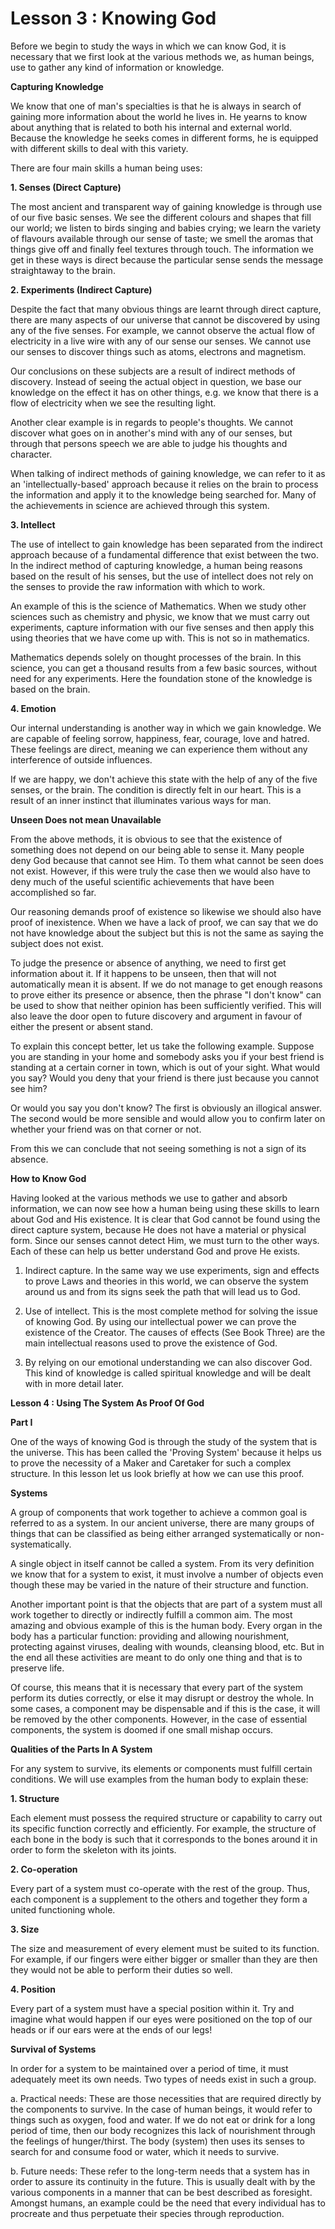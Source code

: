 Lesson 3 : Knowing God
======================

Before we begin to study the ways in which we can know God, it is
necessary that we first look at the various methods we, as human beings,
use to gather any kind of information or knowledge.

**Capturing Knowledge**

We know that one of man's specialties is that he is always in search of
gaining more information about the world he lives in. He yearns to know
about anything that is related to both his internal and external world.
Because the knowledge he seeks comes in different forms, he is equipped
with different skills to deal with this variety.

There are four main skills a human being uses:

**1. Senses (Direct Capture)**

The most ancient and transparent way of gaining knowledge is through
use of our five basic senses. We see the different colours and shapes
that fill our world; we listen to birds singing and babies crying; we
learn the variety of flavours available through our sense of taste; we
smell the aromas that things give off and finally feel textures through
touch. The information we get in these ways is direct because the
particular sense sends the message straightaway to the brain.

**2. Experiments (Indirect Capture)**

Despite the fact that many obvious things are learnt through direct
capture, there are many aspects of our universe that cannot be
discovered by using any of the five senses. For example, we cannot
observe the actual flow of electricity in a live wire with any of our
sense our senses. We cannot use our senses to discover things such as
atoms, electrons and magnetism.

Our conclusions on these subjects are a result of indirect methods of
discovery. Instead of seeing the actual object in question, we base our
knowledge on the effect it has on other things, e.g. we know that there
is a flow of electricity when we see the resulting light.

Another clear example is in regards to people's thoughts. We cannot
discover what goes on in another's mind with any of our senses, but
through that persons speech we are able to judge his thoughts and
character.

When talking of indirect methods of gaining knowledge, we can refer to
it as an 'intellectually-based' approach because it relies on the brain
to process the information and apply it to the knowledge being searched
for. Many of the achievements in science are achieved through this
system.

**3. Intellect**

The use of intellect to gain knowledge has been separated from the
indirect approach because of a fundamental difference that exist between
the two. In the indirect method of capturing knowledge, a human being
reasons based on the result of his senses, but the use of intellect does
not rely on the senses to provide the raw information with which to
work.

An example of this is the science of Mathematics. When we study other
sciences such as chemistry and physic, we know that we must carry out
experiments, capture information with our five senses and then apply
this using theories that we have come up with. This is not so in
mathematics.

Mathematics depends solely on thought processes of the brain. In this
science, you can get a thousand results from a few basic sources,
without need for any experiments. Here the foundation stone of the
knowledge is based on the brain.

**4. Emotion**

Our internal understanding is another way in which we gain knowledge.
We are capable of feeling sorrow, happiness, fear, courage, love and
hatred. These feelings are direct, meaning we can experience them
without any interference of outside influences.

If we are happy, we don't achieve this state with the help of any of
the five senses, or the brain. The condition is directly felt in our
heart. This is a result of an inner instinct that illuminates various
ways for man.

**Unseen Does not mean Unavailable**

From the above methods, it is obvious to see that the existence of
something does not depend on our being able to sense it. Many people
deny God because that cannot see Him. To them what cannot be seen does
not exist. However, if this were truly the case then we would also have
to deny much of the useful scientific achievements that have been
accomplished so far.

Our reasoning demands proof of existence so likewise we should also
have proof of inexistence. When we have a lack of proof, we can say that
we do not have knowledge about the subject but this is not the same as
saying the subject does not exist.

To judge the presence or absence of anything, we need to first get
information about it. If it happens to be unseen, then that will not
automatically mean it is absent. If we do not manage to get enough
reasons to prove either its presence or absence, then the phrase "I
don't know" can be used to show that neither opinion has been
sufficiently verified. This will also leave the door open to future
discovery and argument in favour of either the present or absent
stand.

To explain this concept better, let us take the following example.
Suppose you are standing in your home and somebody asks you if your best
friend is standing at a certain corner in town, which is out of your
sight. What would you say? Would you deny that your friend is there just
because you cannot see him?

Or would you say you don't know? The first is obviously an illogical
answer. The second would be more sensible and would allow you to confirm
later on whether your friend was on that corner or not.

From this we can conclude that not seeing something is not a sign of
its absence.

**How to Know God**

Having looked at the various methods we use to gather and absorb
information, we can now see how a human being using these skills to
learn about God and His existence. It is clear that God cannot be found
using the direct capture system, because He does not have a material or
physical form. Since our senses cannot detect Him, we must turn to the
other ways. Each of these can help us better understand God and prove He
exists.

1. Indirect capture. In the same way we use experiments, sign and
effects to prove Laws and theories in this world, we can observe the
system around us and from its signs seek the path that will lead us to
God.

2. Use of intellect. This is the most complete method for solving the
issue of knowing God. By using our intellectual power we can prove the
existence of the Creator. The causes of effects (See Book Three) are the
main intellectual reasons used to prove the existence of God.

3. By relying on our emotional understanding we can also discover God.
This kind of knowledge is called spiritual knowledge and will be dealt
with in more detail later.


**Lesson 4 : Using The System As Proof Of God**

**Part I**

One of the ways of knowing God is through the study of the system that
is the universe. This has been called the 'Proving System' because it
helps us to prove the necessity of a Maker and Caretaker for such a
complex structure. In this lesson let us look briefly at how we can use
this proof.

**Systems**

A group of components that work together to achieve a common goal is
referred to as a system. In our ancient universe, there are many groups
of things that can be classified as being either arranged systematically
or non-systematically.

A single object in itself cannot be called a system. From its very
definition we know that for a system to exist, it must involve a number
of objects even though these may be varied in the nature of their
structure and function.

Another important point is that the objects that are part of a system
must all work together to directly or indirectly fulfill a common aim.
The most amazing and obvious example of this is the human body. Every
organ in the body has a particular function: providing and allowing
nourishment, protecting against viruses, dealing with wounds, cleansing
blood, etc. But in the end all these activities are meant to do only one
thing and that is to preserve life.

Of course, this means that it is necessary that every part of the
system perform its duties correctly, or else it may disrupt or destroy
the whole. In some cases, a component may be dispensable and if this is
the case, it will be removed by the other components. However, in the
case of essential components, the system is doomed if one small mishap
occurs.

**Qualities of the Parts In A System**

For any system to survive, its elements or components must fulfill
certain conditions. We will use examples from the human body to explain
these:

**1. Structure**

Each element must possess the required structure or capability to carry
out its specific function correctly and efficiently. For example, the
structure of each bone in the body is such that it corresponds to the
bones around it in order to form the skeleton with its joints.

**2. Co-operation**

Every part of a system must co-operate with the rest of the group.
Thus, each component is a supplement to the others and together they
form a united functioning whole.

**3. Size**

The size and measurement of every element must be suited to its
function. For example, if our fingers were either bigger or smaller than
they are then they would not be able to perform their duties so well.

**4. Position**

Every part of a system must have a special position within it. Try and
imagine what would happen if our eyes were positioned on the top of our
heads or if our ears were at the ends of our legs!

**Survival of Systems**

In order for a system to be maintained over a period of time, it must
adequately meet its own needs. Two types of needs exist in such a
group.

a. Practical needs: These are those necessities that are required
directly by the components to survive. In the case of human beings, it
would refer to things such as oxygen, food and water. If we do not eat
or drink for a long period of time, then our body recognizes this lack
of nourishment through the feelings of hunger/thirst. The body (system)
then uses its senses to search for and consume food or water, which it
needs to survive.

b. Future needs: These refer to the long-term needs that a system has
in order to assure its continuity in the future. This is usually dealt
with by the various components in a manner that can be best described as
foresight. Amongst humans, an example could be the need that every
individual has to procreate and thus perpetuate their species through
reproduction.


